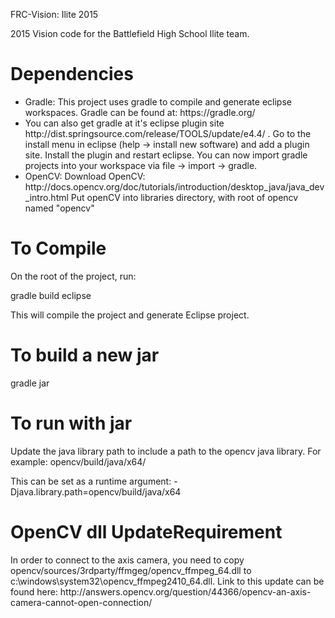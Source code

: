 FRC-Vision: Ilite 2015

2015 Vision code for the Battlefield High School Ilite team. 

<h1>Dependencies</h1>
<ul>
<li>Gradle: This project uses gradle to compile and generate eclipse workspaces. Gradle can be found at: 
https://gradle.org/</li>

 <li>You can also get gradle at it's eclipse plugin 
    site http://dist.springsource.com/release/TOOLS/update/e4.4/ .
    Go to the install menu in eclipse (help -> install new software) and add a plugin site.
    Install the plugin and restart eclipse. You can now import gradle projects into your workspace via file -> import -> gradle.</li>

<li>OpenCV: Download OpenCV: http://docs.opencv.org/doc/tutorials/introduction/desktop_java/java_dev_intro.html Put openCV into libraries directory, with root of opencv named "opencv" </li>
</ul>

<h1>To Compile</h1>
On the root of the project, run: 

gradle build eclipse

This will compile the project and generate Eclipse project. 

<h1>To build a new jar</h1>
gradle jar

<h1>To run with jar</h1>
Update the java library path to include a path to the opencv java library. 
For example: opencv/build/java/x64/

This can be set as a runtime argument: 
-Djava.library.path=opencv/build/java/x64

<h1>OpenCV dll UpdateRequirement</h1>
In order to connect to the axis camera, you need to copy opencv/sources/3rdparty/ffmgeg/opencv_ffmpeg_64.dll to c:\windows\system32\opencv_ffmpeg2410_64.dll. Link to this update can be found here: http://answers.opencv.org/question/44366/opencv-an-axis-camera-cannot-open-connection/


